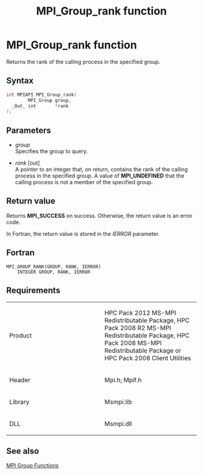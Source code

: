 ﻿---
title: MPI_Group_rank function
TOCTitle: MPI_Group_rank function
ms:assetid: 34650411-2dd1-447c-bca0-6122f43234cb
ms:mtpsurl: https://msdn.microsoft.com/en-us/library/Dn473404(v=VS.85)
ms:contentKeyID: 59360940
ms.date: 03/28/2018
mtps_version: v=VS.85
f1_keywords:
- MPI_GROUP_RANK
- mpif/MPI_Group_rank
- mpi/MPI_GROUP_RANK
dev_langs:
- C++
- C
api_location:
- Msmpi.dll
api_name:
- MPI_Group_rank
api_type:
- DLLExport
product:
- Windows
topic_type:
- apiref
- kbSyntax
product_family_name: VS
ROBOTS: INDEX,FOLLOW
---

# MPI\_Group\_rank function

Returns the rank of the calling process in the specified group.

## Syntax

``` c++
int MPIAPI MPI_Group_rank(
        MPI_Group group,
  _Out_ int       *rank
);
```

## Parameters

  - *group*  
    Specifies the group to query.

  - *rank* \[out\]  
    A pointer to an integer that, on return, contains the rank of the calling process in the specified group. A value of **MPI\_UNDEFINED** that the calling process is not a member of the specified group.

## Return value

Returns **MPI\_SUCCESS** on success. Otherwise, the return value is an error code.

In Fortran, the return value is stored in the *IERROR* parameter.

## Fortran

    MPI_GROUP_RANK(GROUP, RANK, IERROR)
        INTEGER GROUP, RANK, IERROR 

## Requirements

<table>
<colgroup>
<col style="width: 50%" />
<col style="width: 50%" />
</colgroup>
<tbody>
<tr class="odd">
<td><p>Product</p></td>
<td><p>HPC Pack 2012 MS-MPI Redistributable Package, HPC Pack 2008 R2 MS-MPI Redistributable Package, HPC Pack 2008 MS-MPI Redistributable Package or HPC Pack 2008 Client Utilities</p></td>
</tr>
<tr class="even">
<td><p>Header</p></td>
<td>Mpi.h;
Mpif.h</td>
</tr>
<tr class="odd">
<td><p>Library</p></td>
<td>Msmpi.lib</td>
</tr>
<tr class="even">
<td><p>DLL</p></td>
<td>Msmpi.dll</td>
</tr>
</tbody>
</table>


## See also

[MPI Group Functions](mpi-group-functions.md)

